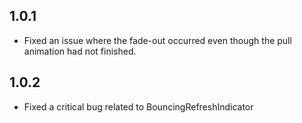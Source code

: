 ## 1.0.1
- Fixed an issue where the fade-out occurred even though the pull animation had not finished.

## 1.0.2
- Fixed a critical bug related to BouncingRefreshIndicator